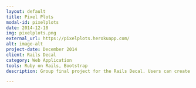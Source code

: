 ```yaml
---
layout: default
title: Pixel Plots
modal-id: pixelplots
date: 2014-12-18
img: pixelplots.png
external_url: https://pixelplots.herokuapp.com/
alt: image-alt
project-date: December 2014
client: Rails Decal
category: Web Application
tools: Ruby on Rails, Bootstrap
description: Group final project for the Rails Decal. Users can create their own unique grid designs by clicking on the pixel to either fill in it or remove the color. Users can upvote or downvote other users' plots.

---
```

